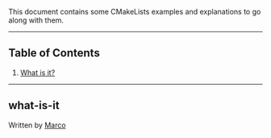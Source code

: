 This document contains some CMakeLists examples and explanations to go along with them.

---

## Table of Contents

1. [What is it?](#what-is-it)

---

## what-is-it


Written by [Marco](https://github.com/msh31/)